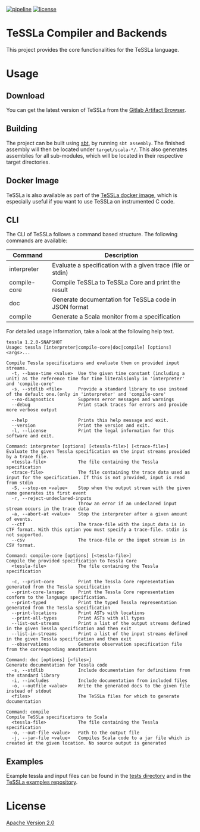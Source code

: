 [![pipeline](https://gitlab.isp.uni-luebeck.de/tessla/tessla/badges/development/pipeline.svg)](https://gitlab.isp.uni-luebeck.de/tessla/tessla/-/jobs)
[![license](https://img.shields.io/badge/license-Apache--2.0-blue)](LICENSE)

# TeSSLa Compiler and Backends

This project provides the core functionalities for the TeSSLa language.

# Usage
## Download

You can get the latest version of TeSSLa from the [Gitlab Artifact Browser](https://gitlab.isp.uni-luebeck.de/tessla/tessla/builds/artifacts/development/browse/target/scala-2.13?job=deploy).

## Building

The project can be built using [sbt](https://www.scala-sbt.org/), by running `sbt assembly`. The finished assembly will then be located under `target/scala-*/`. This also generates assemblies for all sub-modules, which will be located in their respective target directories.

## Docker Image

TeSSLa is also available as part of the [TeSSLa docker image](https://gitlab.isp.uni-luebeck.de/tessla/tessla-docker), which is especially useful if you want to use TeSSLa on instrumented C code.

## CLI

The CLI of TeSSLa follows a command based structure. The following commands are available:

| Command      | Description                                                 |
|--------------|-------------------------------------------------------------|
| interpreter  | Evaluate a specification with a given trace (file or stdin) |
| compile-core | Compile TeSSLa to TeSSLa Core and print the result          |
| doc          | Generate documentation for TeSSLa code in JSON format       |
| compile      | Generate a Scala monitor from a specification               |


For detailed usage information, take a look at the following help text.
```
tessla 1.2.0-SNAPSHOT
Usage: tessla [interpreter|compile-core|doc|compile] [options] <args>...

Compile Tessla specifications and evaluate them on provided input streams.
  -t, --base-time <value>  Use the given time constant (including a unit) as the reference time for time literals(only in 'interpreter' and 'compile-core'
  -s, --stdlib <file>      Provide a standard library to use instead of the default one.(only in 'interpreter' and 'compile-core'
  --no-diagnostics         Suppress error messages and warnings
  --debug                  Print stack traces for errors and provide more verbose output

  --help                   Prints this help message and exit.
  --version                Print the version and exit.
  -l, --license            Print the legal information for this software and exit.

Command: interpreter [options] [<tessla-file>] [<trace-file>]
Evaluate the given Tessla specification on the input streams provided by a trace file.
  <tessla-file>            The file containing the Tessla specification
  <trace-file>             The file containing the trace data used as input for the specification. If this is not provided, input is read from stdin
  -S, --stop-on <value>    Stop when the output stream with the given name generates its first event
  -r, --reject-undeclared-inputs
                           Throw an error if an undeclared input stream occurs in the trace data
  -a, --abort-at <value>   Stop the interpreter after a given amount of events.
  --ctf                    The trace-file with the input data is in CTF format. With this option you must specify a trace-file. stdin is not supported.
  --csv                    The trace-file or the input stream is in CSV format.

Command: compile-core [options] [<tessla-file>]
Compile the provided specification to Tessla Core
  <tessla-file>            The file containing the Tessla specification

  -c, --print-core         Print the Tessla Core representation generated from the Tessla specification
  --print-core-lanspec     Print the Tessla Core representation conform to the language specification.
  --print-typed            Print the typed Tessla representation generated from the Tessla specification
  --print-locations        Print ASTs with locations
  --print-all-types        Print ASTs with all types
  --list-out-streams       Print a list of the output streams defined in the given Tessla specification and then exit
  --list-in-streams        Print a list of the input streams defined in the given Tessla specification and then exit
  --observations           Generate observation specification file from the corresponding annotations

Command: doc [options] [<files>]
Generate documentation for Tessla code
  -s, --stdlib             Include documentation for definitions from the standard library
  -i, --includes           Include documentation from included files
  -o, --outfile <value>    Write the generated docs to the given file instead of stdout
  <files>                  The TeSSLa files for which to generate documentation

Command: compile
Compile TeSSLa specifications to Scala
  <tessla-file>            The file containing the Tessla specification
  -o, --out-file <value>   Path to the output file
  -j, --jar-file <value>   Compiles Scala code to a jar file which is created at the given location. No source output is generated
```

## Examples

Example tessla and input files can be found in the [tests directory](src/test/resources/de/uni_luebeck/isp/tessla/common) and in the [TeSSLa examples repository](https://gitlab.isp.uni-luebeck.de/tessla/rv-examples).

# License

[Apache Version 2.0](LICENSE)